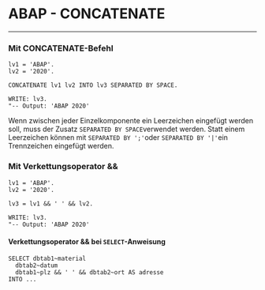 # ABAP - CONCATENATE
---
### Mit CONCATENATE-Befehl
```abap
lv1 = 'ABAP'.
lv2 = '2020'.

CONCATENATE lv1 lv2 INTO lv3 SEPARATED BY SPACE.

WRITE: lv3.
"-- Output: 'ABAP 2020'
```

Wenn zwischen jeder Einzelkomponente ein Leerzeichen eingefügt werden soll, muss der Zusatz `SEPARATED BY SPACE`verwendet werden. Statt einem Leerzeichen können mit `SEPARATED BY ';'`oder `SEPARATED BY '|'`ein Trennzeichen eingefügt werden.

### Mit Verkettungsoperator &&
```abap
lv1 = 'ABAP'.
lv2 = '2020'.

lv3 = lv1 && ' ' && lv2.

WRITE: lv3.
"-- Output: 'ABAP 2020'
```

#### Verkettungsoperator && bei `SELECT`-Anweisung
```abap
SELECT dbtab1~material
  dbtab2~datum
  dbtab1~plz && ' ' && dbtab2~ort AS adresse
INTO ...
```
